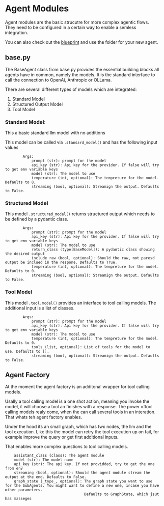# Agent Modules

Agent modules are the basic strucutre for more complex agentic flows. They need to be configured in a certain way to enable a semless integration.

You can also check out the [blueprint](agent_modules/0_blueprint/README.md) and use the folder for your new agent.

## base.py

The BaseAgent class from base.py provides the essential building blocks all agents have in common, namely the models. 
It is the standard interface to call the connection to OpenAi, Anthropic or OLLama. 

There are several different types of models which are integrated:

1. Standard Model
2. Structured Output Model
3. Tool Model

### Standard Model:
This a basic standard llm model with no additions

This model can be called via `.standard_model()` and has the following input values
```
        Args:
            prompt (str): prompt for the model
            api_key (str): Api key for the provider. If false will try to get env variable keys
            model (str): The model to use
            temperature (int, optional): The tempreture for the model. Defaults to 0.
            streaming (bool, optional): Streamign the output. Defaults to False.
```

### Structured Model
This model `.structured_model()` returns structured output which needs to be defined by a pydantic class.
```
        Args:
            prompt (str): prompt for the model
            api_key (str): Api key for the provider. If false will try to get env variable keys
            model (str): The model to use
            return_class (type[BaseModel]): A pydantic class showing the desired output
            include_raw (bool, optional): Should the raw, not paresd output be inclued in the respone. Defaults to True.
            temperature (int, optional): The tempreture for the model. Defaults to 0.
            streaming (bool, optional): Streamign the output. Defaults to False.
```

### Tool Model
This model ``.tool.model()`` provides an interface to tool calling models. The additional input is a list of classes. 
```
        Args:
            prompt (str): prompt for the model
            api_key (str): Api key for the provider. If false will try to get env variable keys
            model (str): The model to use
            temperature (int, optional): The tempreture for the model. Defaults to 0.
            tools (list, optional): List of tools for the model to use. Defaults to [].
            streaming (bool, optional): Streamign the output. Defaults to False.
```

## Agent Factory

At the moment the agent factory is an additonal wrapper for tool calling models. 

Usally a tool calling model is a one shot action, meaning you invoke the model, it will choose a tool an finishes with a response. 
The power oftool calling models realy come, when the can call several tools in an interation. That whats teh agent factory enables.

Under the hood its an small graph, which has two nodes, the llm and the tool execution. Like this the model can retry the tool execution up on fail,
for example improve the query or get first additional inputs. 

That enables more complex questions to tool calling models.

```
    assistant_class (class): The agent module
    model (str): The model name
    api_key (str): The api key. If not providded, try to get the one from env
    streaming (bool, optional): Should the agent module stream the output at the end. Defaults to False.
    graph_state (_type_, optional): The graph state you want to use for the SubAgents. You might want to define a new one, incase you have other parameters.
                                    Defaults to GraphState, which jsut has masseges
```